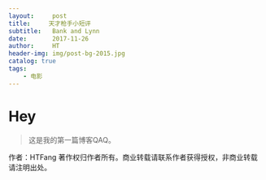 ```yaml
---
layout:     post                    
title:     天才枪手小短评             
subtitle:   Bank and Lynn 
date:       2017-11-26             
author:     HT                     
header-img: img/post-bg-2015.jpg    
catalog: true                       
tags:                               
    - 电影
---
```


# Hey
>这是我的第一篇博客QAQ。



作者：HTFang
著作权归作者所有。商业转载请联系作者获得授权，非商业转载请注明出处。
